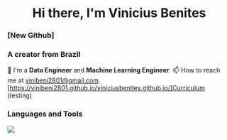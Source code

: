 <h1 align="center">Hi there, I'm Vinicius Benites</h1>

### [New Github]
### A creator from Brazil
🔭 I'm a **Data Engineer** and **Machine Learning Engineer**.
📫 How to reach me at [vinibeni2801@gmail.com](mailto:vinibeni2801@gmail.com).
[https://vinibeni2801.github.io/viniciusbenites.github.io/]Curriculum  (testing)

### Languages and Tools

![](https://skillicons.dev/icons?i=aws,gcp,azure,py,go,docker,kubernetes,terraform,ansible,git,github,gitlab,bitbucket,jenkins,kafka,mysql,postgres,mongodb,redis&theme=light)




